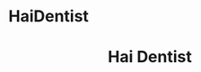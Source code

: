 # HaiDentist
<h1 align="center">
  Hai Dentist
</h1>

<h1 align = "center >
<img src="MobileDevelopment/gambar/thumbnail.jpg">
</h1>


